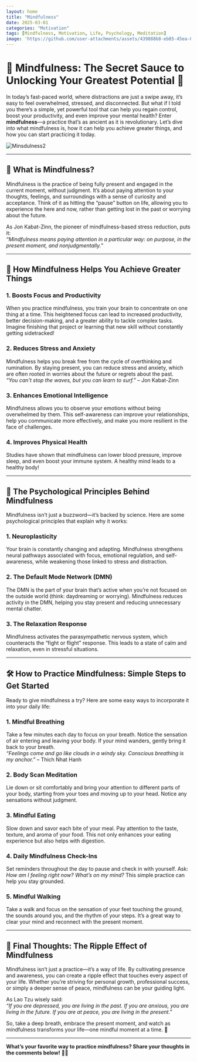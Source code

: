 ```yaml
---
layout: home
title: "Mindfulness"
date: 2025-03-01
categories: "Motivation"
tags: [Mindfulness, Motivation, Life, Psychology, Meditation]
image: 'https://github.com/user-attachments/assets/439888b8-eb85-45ea-8c4c-04d4ca4dc257'
---
```


# 🌟 **Mindfulness: The Secret Sauce to Unlocking Your Greatest Potential** 🌟

In today’s fast-paced world, where distractions are just a swipe away, it’s easy to feel overwhelmed, stressed, and disconnected. But what if I told you there’s a simple, yet powerful tool that can help you regain control, boost your productivity, and even improve your mental health? Enter **mindfulness**—a practice that’s as ancient as it is revolutionary. Let’s dive into what mindfulness is, how it can help you achieve greater things, and how you can start practicing it today.

![Minsdulness2](https://github.com/user-attachments/assets/439888b8-eb85-45ea-8c4c-04d4ca4dc257)

---

## 🧠 **What is Mindfulness?**

Mindfulness is the practice of being fully present and engaged in the current moment, without judgment. It’s about paying attention to your thoughts, feelings, and surroundings with a sense of curiosity and acceptance. Think of it as hitting the “pause” button on life, allowing you to experience the here and now, rather than getting lost in the past or worrying about the future.

As Jon Kabat-Zinn, the pioneer of mindfulness-based stress reduction, puts it:  
*“Mindfulness means paying attention in a particular way: on purpose, in the present moment, and nonjudgmentally.”*

---

## 🌈 **How Mindfulness Helps You Achieve Greater Things**

### 1. **Boosts Focus and Productivity**  
When you practice mindfulness, you train your brain to concentrate on one thing at a time. This heightened focus can lead to increased productivity, better decision-making, and a greater ability to tackle complex tasks. Imagine finishing that project or learning that new skill without constantly getting sidetracked!

### 2. **Reduces Stress and Anxiety**  
Mindfulness helps you break free from the cycle of overthinking and rumination. By staying present, you can reduce stress and anxiety, which are often rooted in worries about the future or regrets about the past.  
*“You can’t stop the waves, but you can learn to surf.”* – Jon Kabat-Zinn  

### 3. **Enhances Emotional Intelligence**  
Mindfulness allows you to observe your emotions without being overwhelmed by them. This self-awareness can improve your relationships, help you communicate more effectively, and make you more resilient in the face of challenges.

### 4. **Improves Physical Health**  
Studies have shown that mindfulness can lower blood pressure, improve sleep, and even boost your immune system. A healthy mind leads to a healthy body!

---

## 🧩 **The Psychological Principles Behind Mindfulness**

Mindfulness isn’t just a buzzword—it’s backed by science. Here are some psychological principles that explain why it works:

### 1. **Neuroplasticity**  
Your brain is constantly changing and adapting. Mindfulness strengthens neural pathways associated with focus, emotional regulation, and self-awareness, while weakening those linked to stress and distraction.

### 2. **The Default Mode Network (DMN)**  
The DMN is the part of your brain that’s active when you’re not focused on the outside world (think: daydreaming or worrying). Mindfulness reduces activity in the DMN, helping you stay present and reducing unnecessary mental chatter.

### 3. **The Relaxation Response**  
Mindfulness activates the parasympathetic nervous system, which counteracts the “fight or flight” response. This leads to a state of calm and relaxation, even in stressful situations.

---

## 🛠️ **How to Practice Mindfulness: Simple Steps to Get Started**

Ready to give mindfulness a try? Here are some easy ways to incorporate it into your daily life:

### 1. **Mindful Breathing**  
Take a few minutes each day to focus on your breath. Notice the sensation of air entering and leaving your body. If your mind wanders, gently bring it back to your breath.  
*“Feelings come and go like clouds in a windy sky. Conscious breathing is my anchor.”* – Thich Nhat Hanh  

### 2. **Body Scan Meditation**  
Lie down or sit comfortably and bring your attention to different parts of your body, starting from your toes and moving up to your head. Notice any sensations without judgment.

### 3. **Mindful Eating**  
Slow down and savor each bite of your meal. Pay attention to the taste, texture, and aroma of your food. This not only enhances your eating experience but also helps with digestion.

### 4. **Daily Mindfulness Check-Ins**  
Set reminders throughout the day to pause and check in with yourself. Ask: *How am I feeling right now? What’s on my mind?* This simple practice can help you stay grounded.

### 5. **Mindful Walking**  
Take a walk and focus on the sensation of your feet touching the ground, the sounds around you, and the rhythm of your steps. It’s a great way to clear your mind and reconnect with the present moment.

---

## 🌟 **Final Thoughts: The Ripple Effect of Mindfulness**

Mindfulness isn’t just a practice—it’s a way of life. By cultivating presence and awareness, you can create a ripple effect that touches every aspect of your life. Whether you’re striving for personal growth, professional success, or simply a deeper sense of peace, mindfulness can be your guiding light.

As Lao Tzu wisely said:  
*“If you are depressed, you are living in the past. If you are anxious, you are living in the future. If you are at peace, you are living in the present.”*

So, take a deep breath, embrace the present moment, and watch as mindfulness transforms your life—one mindful moment at a time. 🌿

---

**What’s your favorite way to practice mindfulness? Share your thoughts in the comments below!** 💬✨
